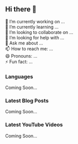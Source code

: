 ## Hi there 👋

<!--
**maxsebasti/maxsebasti** is a ✨ _special_ ✨ repository because its `README.md` (this file) appears on your GitHub profile.

Here are some ideas to get you started:

- 🔭 I’m currently working on ...
- 🌱 I’m currently learning ...
- 👯 I’m looking to collaborate on ...
- 🤔 I’m looking for help with ...
- 💬 Ask me about ...
- 📫 How to reach me: ...
- 😄 Pronouns: ...
- ⚡ Fun fact: ...
-->

🔭 I’m currently working on ...  
🌱 I’m currently learning ...  
👯 I’m looking to collaborate on ...  
🤔 I’m looking for help with ...  
💬 Ask me about ...  
📫 How to reach me: ...  
😄 Pronouns: ...  
⚡ Fun fact: ...  

### Languages
Coming Soon...

### Latest Blog Posts
Coming Soon...

### Latest YouTube Videos
Coming Soon...
